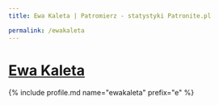 ```yaml
---
title: Ewa Kaleta | Patromierz - statystyki Patronite.pl

permalink: /ewakaleta
---
```


# [Ewa Kaleta](https://patronite.pl/ewakaleta)

{% include profile.md name="ewakaleta" prefix="e" %}
